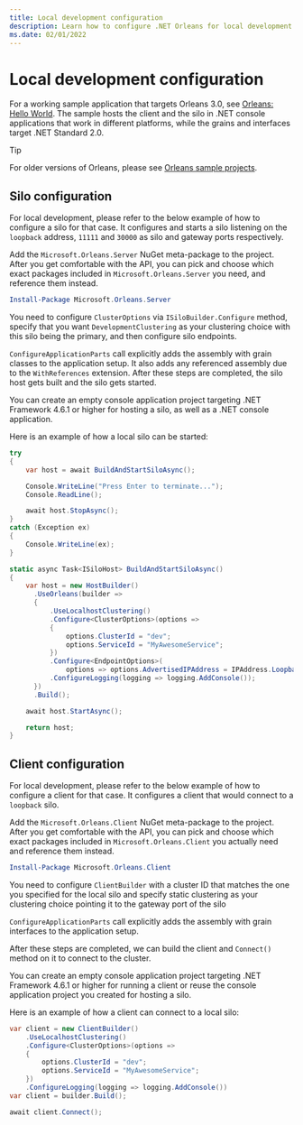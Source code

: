 ```yaml
---
title: Local development configuration
description: Learn how to configure .NET Orleans for local development.
ms.date: 02/01/2022
---
```


# Local development configuration

For a working sample application that targets Orleans 3.0, see [Orleans: Hello World](https://github.com/dotnet/orleans/tree/main/samples/HelloWorld). The sample hosts the client and the silo in .NET console applications that work in different platforms, while the grains and interfaces target .NET Standard 2.0.

> [!TIP]
> For older versions of Orleans, please see [Orleans sample projects](https://github.com/dotnet/orleans/tree/main/samples).

## Silo configuration

For local development, please refer to the below example of how to configure a silo for that case. It configures and starts a silo listening on the `loopback` address, `11111` and `30000` as silo and gateway ports respectively.

Add the `Microsoft.Orleans.Server` NuGet meta-package to the project. After you get comfortable with the API, you can pick and choose which exact packages included in `Microsoft.Orleans.Server` you need, and reference them instead.

```powershell
Install-Package Microsoft.Orleans.Server
```

You need to configure `ClusterOptions` via `ISiloBuilder.Configure` method, specify that you want `DevelopmentClustering` as your clustering choice with this silo being the primary, and then configure silo endpoints.

`ConfigureApplicationParts` call explicitly adds the assembly with grain classes to the application setup. It also adds any referenced assembly due to the `WithReferences` extension. After these steps are completed, the silo host gets built and the silo gets started.

You can create an empty console application project targeting .NET Framework 4.6.1 or higher for hosting a silo, as well as a .NET console application.

Here is an example of how a local silo can be started:

```csharp
try
{
    var host = await BuildAndStartSiloAsync();

    Console.WriteLine("Press Enter to terminate...");
    Console.ReadLine();

    await host.StopAsync();
}
catch (Exception ex)
{
    Console.WriteLine(ex);
}

static async Task<ISiloHost> BuildAndStartSiloAsync()
{
    var host = new HostBuilder()
      .UseOrleans(builder =>
      {
          .UseLocalhostClustering()
          .Configure<ClusterOptions>(options =>
          {
              options.ClusterId = "dev";
              options.ServiceId = "MyAwesomeService";
          })
          .Configure<EndpointOptions>(
              options => options.AdvertisedIPAddress = IPAddress.Loopback)
          .ConfigureLogging(logging => logging.AddConsole());
      })
      .Build();

    await host.StartAsync();

    return host;
}
```

## Client configuration

For local development, please refer to the below example of how to configure a client for that case.
It configures a client that would connect to a `loopback` silo.

Add the `Microsoft.Orleans.Client` NuGet meta-package to the project.
After you get comfortable with the API, you can pick and choose which exact packages included in `Microsoft.Orleans.Client` you actually need and reference them instead.

```powershell
Install-Package Microsoft.Orleans.Client
```

You need to configure `ClientBuilder` with a cluster ID that matches the one you specified for the local silo and specify static clustering as your clustering choice pointing it to the gateway port of the silo

`ConfigureApplicationParts` call explicitly adds the assembly with grain interfaces to the application setup.

After these steps are completed, we can build the client and `Connect()` method on it to connect to the cluster.

You can create an empty console application project targeting .NET Framework 4.6.1 or higher for running a client or reuse the console application project you created for hosting a silo.

Here is an example of how a client can connect to a local silo:

```csharp
var client = new ClientBuilder()
    .UseLocalhostClustering()
    .Configure<ClusterOptions>(options =>
    {
        options.ClusterId = "dev";
        options.ServiceId = "MyAwesomeService";
    })
    .ConfigureLogging(logging => logging.AddConsole())
var client = builder.Build();

await client.Connect();
```
